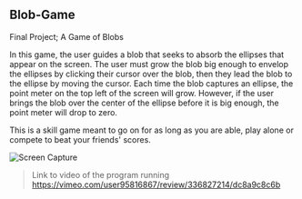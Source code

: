 ## Blob-Game
Final Project; A Game of Blobs

In this game, the user guides a blob that seeks to absorb the ellipses that appear on the screen. The user must grow the blob big enough to envelop the ellipses by clicking their cursor over the blob, then they lead the blob to the ellipse by moving the cursor. Each time the blob captures an ellipse, the point meter on the top left of the screen will grow. However, if the user brings the blob over the center of the ellipse before it is big enough, the point meter will drop to zero. 

This is a skill game meant to go on for as long as you are able, play alone or compete to beat your friends' scores. 

![Screen Capture](https://github.com/rebeccaMarconi/Blob-Game/Master/Blob-Game-ss.png)
>Link to video of the program running
https://vimeo.com/user95816867/review/336827214/dc8a9c8c6b
